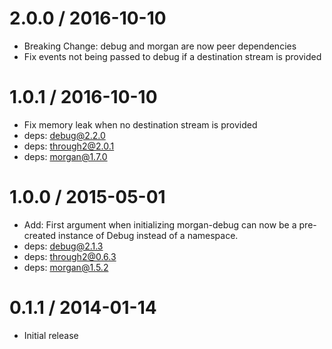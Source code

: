 
2.0.0 / 2016-10-10
==================

  * Breaking Change: debug and morgan are now peer dependencies
  * Fix events not being passed to debug if a destination stream is provided

1.0.1 / 2016-10-10
==================

  * Fix memory leak when no destination stream is provided
  * deps: debug@2.2.0
  * deps: through2@2.0.1
  * deps: morgan@1.7.0

1.0.0 / 2015-05-01
==================

  * Add: First argument when initializing morgan-debug can now be a pre-created instance of Debug instead of a namespace.
  * deps: debug@2.1.3
  * deps: through2@0.6.3
  * deps: morgan@1.5.2

0.1.1 / 2014-01-14
==================

  * Initial release